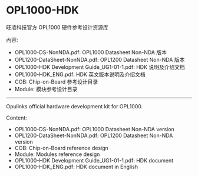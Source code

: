 
# OPL1000-HDK  
旺凌科技官方 OPL1000 硬件参考设计资源库

內容:

- OPL1000-DS-NonNDA.pdf: OPL1000 Datasheet Non-NDA 版本
- OPL1200-DataSheet-NonNDA.pdf: OPL1200 Datasheet Non-NDA 版本
- OPL1000-HDK Development Guide_UG1-01-1.pdf: HDK 说明及介绍文档
- OPL1000-HDK_ENG.pdf: HDK 英文版本说明及介绍文档
- COB: Chip-on-Board 参考设计目录
- Module: 模块参考设计目录

---  
  
  
Opulinks official hardware development kit for OPL1000.

Content:

- OPL1000-DS-NonNDA.pdf: OPL1000 Datasheet Non-NDA version
- OPL1200-DataSheet-NonNDA.pdf: OPL1200 Datasheet Non-NDA version
- COB: Chip-on-Board reference design
- Module: Modules reference design
- OPL1000-HDK Development Guide_UG1-01-1.pdf: HDK document
- OPL1000-HDK_ENG.pdf: HDK document in English



